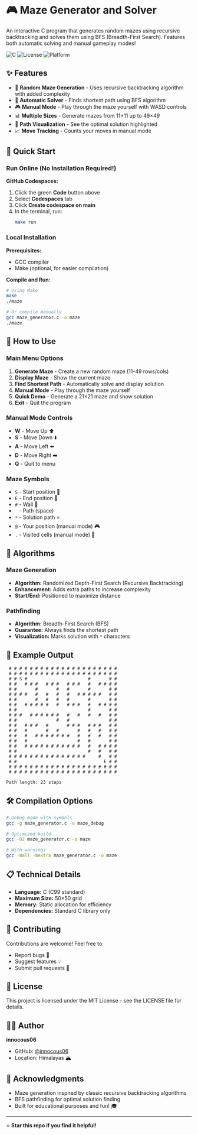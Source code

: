 # 🎮 Maze Generator and Solver

An interactive C program that generates random mazes using recursive backtracking and solves them using BFS (Breadth-First Search). Features both automatic solving and manual gameplay modes!

![C](https://img.shields.io/badge/language-C-blue.svg)
![License](https://img.shields.io/badge/license-MIT-green.svg)
![Platform](https://img.shields.io/badge/platform-Linux%20%7C%20macOS%20%7C%20Windows-lightgrey.svg)

## ✨ Features

- 🎲 **Random Maze Generation** - Uses recursive backtracking algorithm with added complexity
- 🧭 **Automatic Solver** - Finds shortest path using BFS algorithm
- 🎮 **Manual Mode** - Play through the maze yourself with WASD controls
- 📊 **Multiple Sizes** - Generate mazes from 11×11 up to 49×49
- 🎯 **Path Visualization** - See the optimal solution highlighted
- 📈 **Move Tracking** - Counts your moves in manual mode

## 🚀 Quick Start

### Run Online (No Installation Required!)

**GitHub Codespaces:**
1. Click the green **Code** button above
2. Select **Codespaces** tab
3. Click **Create codespace on main**
4. In the terminal, run:
   ```bash
   make run
   ```

### Local Installation

**Prerequisites:**
- GCC compiler
- Make (optional, for easier compilation)

**Compile and Run:**
```bash
# Using Make
make
./maze

# Or compile manually
gcc maze_generator.c -o maze
./maze
```

## 🎯 How to Use

### Main Menu Options

1. **Generate Maze** - Create a new random maze (11-49 rows/cols)
2. **Display Maze** - Show the current maze
3. **Find Shortest Path** - Automatically solve and display solution
4. **Manual Mode** - Play through the maze yourself
5. **Quick Demo** - Generate a 21×21 maze and show solution
6. **Exit** - Quit the program

### Manual Mode Controls

- **W** - Move Up ⬆️
- **S** - Move Down ⬇️
- **A** - Move Left ⬅️
- **D** - Move Right ➡️
- **Q** - Quit to menu

### Maze Symbols

- `S` - Start position 🏁
- `E` - End position 🎯
- `#` - Wall 🧱
- ` ` - Path (space)
- `*` - Solution path ⭐
- `@` - Your position (manual mode) 🎮
- `.` - Visited cells (manual mode) 👣

## 🧮 Algorithms

### Maze Generation
- **Algorithm:** Randomized Depth-First Search (Recursive Backtracking)
- **Enhancement:** Adds extra paths to increase complexity
- **Start/End:** Positioned to maximize distance

### Pathfinding
- **Algorithm:** Breadth-First Search (BFS)
- **Guarantee:** Always finds the shortest path
- **Visualization:** Marks solution with `*` characters

## 📸 Example Output

```
 # # # # # # # # # # # # # # # # # # # # # 
 # # # # # # # # # # # # # # # # # # # # # 
 # # S #                       #       # # 
 # #   # # #   # # #   # # #   #   # # # # 
 # #       #       #   #       #       # # 
 # # # #   #   #   #   #   # # # # #   # # 
 # #       #   #   #   #       #       # # 
 # #   # # # # #   #   # # #   #   # # # # 
 # #                           #       # # 
 # # #   # # # # # #   #   #   #   #   # # 
 # #               #   #               # # 
 # #   # # #   #       # # #   # # #   # # 
 # #   #       #   #       #   #   #   # # 
 # #   #   # # # # # # #   #   #   #   # # 
 # #   #                   #   #       # # 
 # #   # # # # # # # # # # #   #   # # # # 
 # #                           #   #   # # 
 # # # # # # # # # # # # # # #     #   # # 
 # #                                 E # # 
 # # # # # # # # # # # # # # # # # # # # # 
 # # # # # # # # # # # # # # # # # # # # # 

Path length: 23 steps
```

## 🛠️ Compilation Options

```bash
# Debug mode with symbols
gcc -g maze_generator.c -o maze_debug

# Optimized build
gcc -O2 maze_generator.c -o maze

# With warnings
gcc -Wall -Wextra maze_generator.c -o maze
```

## 📋 Technical Details

- **Language:** C (C99 standard)
- **Maximum Size:** 50×50 grid
- **Memory:** Static allocation for efficiency
- **Dependencies:** Standard C library only

## 🤝 Contributing

Contributions are welcome! Feel free to:
- Report bugs 🐛
- Suggest features 💡
- Submit pull requests 🔧

## 📄 License

This project is licensed under the MIT License - see the LICENSE file for details.

## 👨‍💻 Author

**innocous06**
- GitHub: [@innocous06](https://github.com/innocous06)
- Location: Himalayas 🏔️

## 🌟 Acknowledgments

- Maze generation inspired by classic recursive backtracking algorithms
- BFS pathfinding for optimal solution finding
- Built for educational purposes and fun! 🎓

---

⭐ **Star this repo if you find it helpful!**
